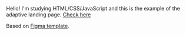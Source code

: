 Hello! I'm studying HTML/CSS/JavaScript and this is the example of the adaptive landing page.
[Check here](#)

Based on [Figma template](https://www.figma.com/).